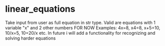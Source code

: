# linear_equations
Take input from user as full equation in str type. Valid are equations with 1 variable "x" and 2 other numbers FOR NOW
Examples: 4x=8, x4=8, x+5=10, 10/x=5, 10=20/x etc.
In future i will add a functionality for recognizing and solving harder equations
